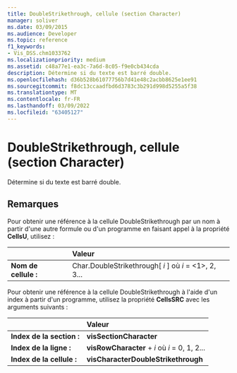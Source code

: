 ```yaml
---
title: DoubleStrikethrough, cellule (section Character)
manager: soliver
ms.date: 03/09/2015
ms.audience: Developer
ms.topic: reference
f1_keywords:
- Vis_DSS.chm1033762
ms.localizationpriority: medium
ms.assetid: c48a77e1-ea3c-7a6d-8c05-f9e0cb434cda
description: Détermine si du texte est barré double.
ms.openlocfilehash: d36b528b61077756b7d41e48c2acbb8625e1ee91
ms.sourcegitcommit: f8dc13ccaadfbd6d3783c3b291d998d5255a5f38
ms.translationtype: MT
ms.contentlocale: fr-FR
ms.lasthandoff: 03/09/2022
ms.locfileid: "63405127"
---
```

# <a name="doublestrikethrough-cell-character-section"></a>DoubleStrikethrough, cellule (section Character)

Détermine si du texte est barré double.
  
## <a name="remarks"></a>Remarques

Pour obtenir une référence à la cellule DoubleStrikethrough par un nom à partir d'une autre formule ou d'un programme en faisant appel à la propriété **CellsU**, utilisez : 
  
||Valeur |
|:-----|:-----|
| **Nom de cellule :**  <br/> | Char.DoubleStrikethrough[  *i*  ] où  *i*  = <1>, 2, 3... |
   
Pour obtenir une référence à la cellule DoubleStrikethrough à l'aide d'un index à partir d'un programme, utilisez la propriété **CellsSRC** avec les arguments suivants : 
  
||Valeur |
|:-----|:-----|
| **Index de la section :**  <br/> |**visSectionCharacter** <br/> |
| **Index de la ligne :**  <br/> |**visRowCharacter** +   *i* où *i* = 0, 1, 2... |
| **Index de la cellule :**  <br/> |**visCharacterDoubleStrikethrough** <br/> |
   

